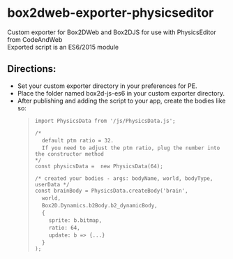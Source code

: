 # box2dweb-exporter-physicseditor
Custom exporter for Box2DWeb and Box2DJS for use with PhysicsEditor from CodeAndWeb\
Exported script is an ES6/2015 module

## Directions:
+ Set your custom exporter directory in your preferences for PE.
+ Place the folder named box2d-js-es6 in your custom exporter directory.
+ After publishing and adding the script to your app, create the bodies like so:
  > `import PhysicsData from '/js/PhysicsData.js';`
  >
  > `/*`\
  > &nbsp;&nbsp;&nbsp;&nbsp;`default ptm ratio = 32.`\
  > &nbsp;&nbsp;&nbsp;&nbsp;`If you need to adjust the ptm ratio, plug the number into the constructor method`\
  >`*/`\
  > `const physicsData =  new PhysicsData(64);`
  >
  > `/* created your bodies - args: bodyName, world, bodyType, userData */`\
  > `const brainBody = PhysicsData.createBody('brain',`\
  > &nbsp;&nbsp;&nbsp;&nbsp;`world,`\
  > &nbsp;&nbsp;&nbsp;&nbsp;`Box2D.Dynamics.b2Body.b2_dynamicBody,`\
  > &nbsp;&nbsp;&nbsp;&nbsp;`{`\
  > &nbsp;&nbsp;&nbsp;&nbsp;&nbsp;&nbsp;&nbsp;&nbsp;`sprite: b.bitmap,`\
  > &nbsp;&nbsp;&nbsp;&nbsp;&nbsp;&nbsp;&nbsp;&nbsp;`ratio: 64,`\
  > &nbsp;&nbsp;&nbsp;&nbsp;&nbsp;&nbsp;&nbsp;&nbsp;`update: b => {...}`\
  > &nbsp;&nbsp;&nbsp;&nbsp;`}`\
  > `);`
  
 
